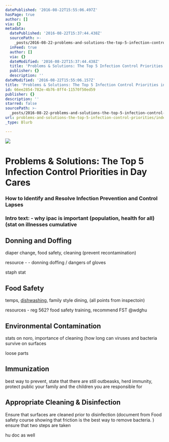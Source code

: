 ```yaml
---
datePublished: '2016-08-22T15:55:06.497Z'
hasPage: true
author: []
via: {}
metadata:
  datePublished: '2016-08-22T15:37:44.438Z'
  sourcePath: >-
    _posts/2016-08-22-problems-and-solutions-the-top-5-infection-control-priorities.md
  inFeed: true
  author: []
  via: {}
  dateModified: '2016-08-22T15:37:44.438Z'
  title: 'Problems & Solutions: The Top 5 Infection Control Priorities in Day Cares'
  publisher: {}
  description: ''
dateModified: '2016-08-22T15:55:06.157Z'
title: 'Problems & Solutions: The Top 5 Infection Control Priorities in Day Cares'
id: 66ee2854-782e-4b76-8ff4-11570f50ed59
publisher: {}
description: ''
starred: false
sourcePath: >-
  _posts/2016-08-22-problems-and-solutions-the-top-5-infection-control-priorities.md
url: problems-and-solutions-the-top-5-infection-control-priorities/index.html
_type: Blurb

---
```

![](https://the-grid-user-content.s3-us-west-2.amazonaws.com/f851d3ea-44d7-4b5f-92fa-b6ee1ed021f9.jpg)

# Problems & Solutions: The Top 5 Infection Control Priorities in Day Cares

### How to Identify and Resolve Infection Prevention and Control Lapses

### Intro text: - why ipac is important (population, health for all) (stat on illnesses cumulative

## Donning and Doffing

diaper change, food safety, cleaning (prevent recontamination)

resource - - donning doffing / dangers of gloves

staph stat

## Food Safety

temps, [dishwashing][0], family style dining, (all points from inspectoin)

resources - reg 562? food safety training, recommend FST @wdghu

## Environmental Contamination

stats on noro, importance of cleaning (how long can viruses and bacteria survive on surfaces

loose parts

## Immunization

best way to prevent, state that there are still outbeasks, herd immunity, protect public your family and the children you are responsible for

## Appropriate Cleaning & Disinfection

Ensure that surfaces are cleaned prior to disinfection (document from Food safety course showing that friction is the best way to remove bacteria. ) ensure that two steps are taken

hu doc as well

[0]: http://fefe/ "test"